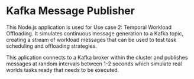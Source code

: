 # Kafka Message Publisher
This Node.js application is used for Use case 2: Temporal Workload Offloading. It simulates continuous message generation to a Kafka topic, creating a stream of workload messages that can be used to test task scheduling and offloading strategies.

This aplication connects to a Kafka broker within the cluster and publishes messages at random intervals between 1-2 seconds which simulate real worlds tasks ready that needs to be executed.